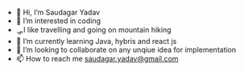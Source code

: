- 👋 Hi, I’m Saudagar Yadav
- 👀 I’m interested in coding
- 🛷I like travelling and going on mountain hiking
- 🌱 I’m currently learning Java, hybris and react js
- 💞️ I’m looking to collaborate on any unqiue idea for implementation 
- 📫 How to reach me saudagar.yadav@gmail.com

<!---
SaudagarYadav/SaudagarYadav is a ✨ special ✨ repository because its `README.md` (this file) appears on your GitHub profile.
You can click the Preview link to take a look at your changes.
--->
